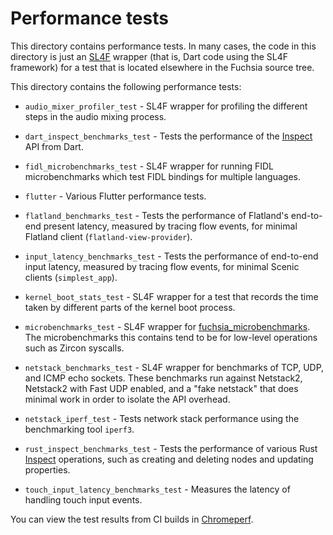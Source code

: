 # Performance tests

This directory contains performance tests. In many cases, the code in this
directory is just an [SL4F] wrapper (that is, Dart code using the SL4F
framework) for a test that is located elsewhere in the Fuchsia source tree.

This directory contains the following performance tests:

*   `audio_mixer_profiler_test` - SL4F wrapper for profiling the different
    steps in the audio mixing process.

*   `dart_inspect_benchmarks_test` - Tests the performance of the [Inspect]
    API from Dart.

*   `fidl_microbenchmarks_test` - SL4F wrapper for running FIDL
    microbenchmarks which test FIDL bindings for multiple languages.

*   `flutter` - Various Flutter performance tests.

*   `flatland_benchmarks_test` - Tests the performance of Flatland's
    end-to-end present latency, measured by tracing flow events, for minimal
    Flatland client (`flatland-view-provider`).

*   `input_latency_benchmarks_test` - Tests the performance of
    end-to-end input latency, measured by tracing flow events, for minimal
    Scenic clients (`simplest_app`).

*   `kernel_boot_stats_test` - SL4F wrapper for a test that records the
    time taken by different parts of the kernel boot process.

*   `microbenchmarks_test` - SL4F wrapper for [fuchsia_microbenchmarks].
    The microbenchmarks this contains tend to be for low-level operations
    such as Zircon syscalls.

*   `netstack_benchmarks_test` - SL4F wrapper for benchmarks of TCP, UDP, and
    ICMP echo sockets. These benchmarks run against Netstack2, Netstack2 with
    Fast UDP enabled, and a "fake netstack" that does minimal work in order to
    isolate the API overhead.

*   `netstack_iperf_test` - Tests network stack performance using the
    benchmarking tool `iperf3`.

*   `rust_inspect_benchmarks_test` - Tests the performance of various Rust
    [Inspect] operations, such as creating and deleting nodes and updating
    properties.

*   `touch_input_latency_benchmarks_test` - Measures the latency of
    handling touch input events.

You can view the test results from CI builds in [Chromeperf][chromeperf].

<!-- Reference links -->

[SL4F]: /docs/concepts/testing/sl4f.md
[Inspect]: /docs/development/inspect/README.md
[fuchsia_microbenchmarks]: /src/tests/microbenchmarks
[chromeperf]: /docs/development/performance/chromeperf_user_guide.md
